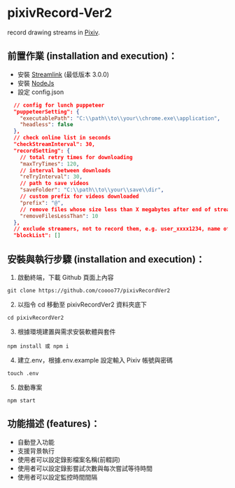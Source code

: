 # pixivRecord-Ver2

record drawing streams in [Pixiv](https://www.pixiv.net/).

## 前置作業 (installation and execution)：

- 安裝 [Streamlink](https://streamlink.github.io/) (最低版本 3.0.0)
- 安裝 [NodeJs](https://nodejs.org/)
- 設定 config.json

```json
  // config for lunch puppeteer
  "puppeteerSetting": {
    "executablePath": "C:\\path\\to\\your\\chrome.exe\\application",
    "headless": false
  },
  // check online list in seconds
  "checkStreamInterval": 30,
  "recordSetting": {
    // total retry times for downloading
    "maxTryTimes": 120,
    // interval between downloads
    "reTryInterval": 30,
    // path to save videos
    "saveFolder": "C:\\path\\to\\your\\save\\dir",
    // custom prefix for videos downloaded
    "prefix": "@",
    // remove files whose size less than X megabytes after end of stream
    "removeFilesLessThan": 10
  },
  // exclude streamers, not to record them, e.g. user_xxxx1234, name of user
  "blockList": []
```

## 安裝與執行步驟 (installation and execution)：

1. 啟動終端，下載 Github 頁面上內容

```console
git clone https://github.com/coooo77/pixivRecordVer2
```

2. 以指令 cd 移動至 pixivRecordVer2 資料夾底下

```console
cd pixivRecordVer2
```

3. 根據環境建置與需求安裝軟體與套件

```console
npm install 或 npm i
```

4. 建立.env，根據.env.example 設定輸入 Pixiv 帳號與密碼

```console
touch .env
```

5. 啟動專案

```console
npm start
```

## 功能描述 (features)：

- 自動登入功能
- 支援背景執行
- 使用者可以設定錄影檔案名稱(前輟詞)
- 使用者可以設定錄影嘗試次數與每次嘗試等待時間
- 使用者可以設定監控時間間隔
